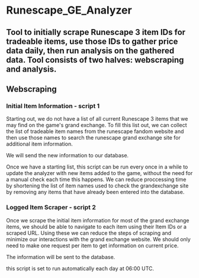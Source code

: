# Runescape_GE_Analyzer
## Tool to initially scrape Runescape 3 item IDs for tradeable items, use those IDs to gather price data daily, then run analysis on the gathered data. Tool consists of two halves: webscraping and analysis.



## Webscraping

### Initial Item Information - script 1

Starting out, we do not have a list of all current Runescape 3 items that we may find on the game's grand exchange. To fill this list out, we can collect the list of tradeable item names from the runescape fandom website and then use those names to search the runescape grand exchange site for additional item information.

We will send the new information to our database. 

Once we have a starting list, this script can be run every once in a while to update the analyzer with new items added to the game, without the need for a manual check each time this happens. We can reduce proccessing time by shortening the list of item names used to check the grandexchange site by removing any items that have already been entered into the database. 

### Logged Item Scraper - script 2

Once we scrape the initial item information for most of the grand exchange items, we should be able to navigate to each item using their Item IDs or a scraped URL. Using these we can reduce the steps of scraping and minimize our interactions with the grand exchange website. We should only need to make one request per item to get information on current price. 

The information will be sent to the database. 

this script is set to run automatically each day at 06:00 UTC. 
